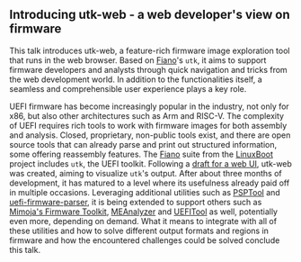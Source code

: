 ## Introducing utk-web - a web developer's view on firmware

This talk introduces utk-web, a feature-rich firmware image exploration tool that runs in the web browser. Based on [Fiano](https://github.com/linuxboot/fiano)'s `utk`, it aims to support firmware developers and analysts through quick navigation and tricks from the web development world. In addition to the functionalities itself, a seamless and comprehensible user experience plays a key role.

UEFI firmware has become increasingly popular in the industry, not only for x86, but also other architectures such as Arm and RISC-V. The complexity of UEFI requires rich tools to work with firmware images for both assembly and analysis. Closed, proprietary, non-public tools exist, and there are open source tools that can already parse and print out structured information, some offering reassembly features. The [Fiano](https://github.com/linuxboot/fiano) suite from the [LinuxBoot](http://linuxboot.org/) project includes `utk`, the UEFI toolkit. Following a [draft for a web UI](https://github.com/linuxboot/fiano/pull/306), utk-web was created, aiming to visualize `utk`'s output. After about three months of development, it has matured to a level where its usefulness already paid off in multiple occasions. Leveraging additional utilities such as [PSPTool](https://github.com/PSPReverse/PSPTool) and [uefi-firmware-parser](https://github.com/theopolis/uefi-firmware-parser), it is being extended to support others such as [Mimoja's Firmware Toolkit](https://github.com/Mimoja/MFT-AnalyserV2), [MEAnalyzer](https://github.com/platomav/MEAnalyzer) and [UEFITool](https://github.com/LongSoft/UEFITool) as well, potentially even more, depending on demand. What it means to integrate with all of these utilities and how to solve different output formats and regions in firmware and how the encountered challenges could be solved conclude this talk.
